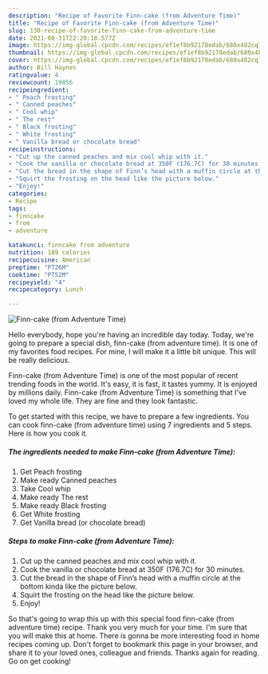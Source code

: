 ```yaml
---
description: "Recipe of Favorite Finn-cake (from Adventure Time)"
title: "Recipe of Favorite Finn-cake (from Adventure Time)"
slug: 130-recipe-of-favorite-finn-cake-from-adventure-time
date: 2021-08-31T22:20:18.577Z
image: https://img-global.cpcdn.com/recipes/ef1ef8b92178edab/680x482cq70/finn-cake-from-adventure-time-recipe-main-photo.jpg
thumbnail: https://img-global.cpcdn.com/recipes/ef1ef8b92178edab/680x482cq70/finn-cake-from-adventure-time-recipe-main-photo.jpg
cover: https://img-global.cpcdn.com/recipes/ef1ef8b92178edab/680x482cq70/finn-cake-from-adventure-time-recipe-main-photo.jpg
author: Bill Haynes
ratingvalue: 4
reviewcount: 19856
recipeingredient:
- " Peach frosting"
- " Canned peaches"
- " Cool whip"
- " The rest"
- " Black frosting"
- " White frosting"
- " Vanilla bread or chocolate bread"
recipeinstructions:
- "Cut up the canned peaches and mix cool whip with it."
- "Cook the vanilla or chocolate bread at 350F (176.7C) for 30 minutes."
- "Cut the bread in the shape of Finn’s head with a muffin circle at the bottom kinda like the picture below."
- "Squirt the frosting on the head like the picture below."
- "Enjoy!"
categories:
- Recipe
tags:
- finncake
- from
- adventure

katakunci: finncake from adventure 
nutrition: 189 calories
recipecuisine: American
preptime: "PT26M"
cooktime: "PT52M"
recipeyield: "4"
recipecategory: Lunch

---
```



![Finn-cake (from Adventure Time)](https://img-global.cpcdn.com/recipes/ef1ef8b92178edab/680x482cq70/finn-cake-from-adventure-time-recipe-main-photo.jpg)

Hello everybody, hope you're having an incredible day today. Today, we're going to prepare a special dish, finn-cake (from adventure time). It is one of my favorites food recipes. For mine, I will make it a little bit unique. This will be really delicious.

Finn-cake (from Adventure Time) is one of the most popular of recent trending foods in the world. It's easy, it is fast, it tastes yummy. It is enjoyed by millions daily. Finn-cake (from Adventure Time) is something that I've loved my whole life. They are fine and they look fantastic.




To get started with this recipe, we have to prepare a few ingredients. You can cook finn-cake (from adventure time) using 7 ingredients and 5 steps. Here is how you cook it.

<!--inarticleads1-->

##### The ingredients needed to make Finn-cake (from Adventure Time):

1. Get  Peach frosting
1. Make ready  Canned peaches
1. Take  Cool whip
1. Make ready  The rest
1. Make ready  Black frosting
1. Get  White frosting
1. Get  Vanilla bread (or chocolate bread)




<!--inarticleads2-->

##### Steps to make Finn-cake (from Adventure Time):

1. Cut up the canned peaches and mix cool whip with it.
1. Cook the vanilla or chocolate bread at 350F (176.7C) for 30 minutes.
1. Cut the bread in the shape of Finn’s head with a muffin circle at the bottom kinda like the picture below.
1. Squirt the frosting on the head like the picture below.
1. Enjoy!




So that's going to wrap this up with this special food finn-cake (from adventure time) recipe. Thank you very much for your time. I'm sure that you will make this at home. There is gonna be more interesting food in home recipes coming up. Don't forget to bookmark this page in your browser, and share it to your loved ones, colleague and friends. Thanks again for reading. Go on get cooking!
